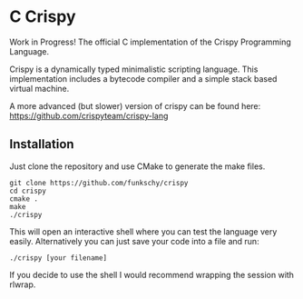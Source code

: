 # C Crispy
Work in Progress!
The official C implementation of the Crispy Programming Language.

Crispy is a dynamically typed minimalistic scripting language.
This implementation includes a bytecode compiler and a simple stack based virtual machine.

A more advanced (but slower) version of crispy can be found here:
https://github.com/crispyteam/crispy-lang

## Installation  

Just clone the repository and use CMake to generate the make files.
  
	git clone https://github.com/funkschy/crispy
	cd crispy
	cmake .
	make
	./crispy
  
This will open an interactive shell where you can test the language very easily.
Alternatively you can just save your code into a file and run:
  
	./crispy [your filename]
  
If you decide to use the shell I would recommend wrapping the session with rlwrap.
  
